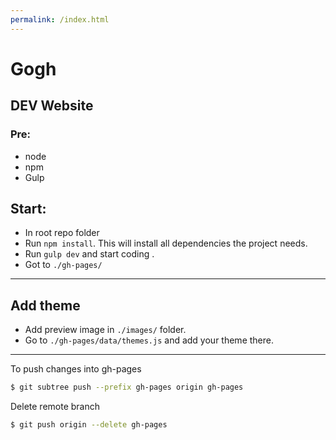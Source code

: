 ```yaml
---
permalink: /index.html
---
```


# Gogh

## DEV Website

### Pre:

- node
- npm
- Gulp

## Start:

- In root repo folder
- Run `npm install`. This will install all dependencies the project needs.
- Run `gulp dev` and start coding .
- Got to `./gh-pages/`
----

## Add theme

- Add preview image in `./images/` folder.
- Go to `./gh-pages/data/themes.js` and add your theme there.

----

To push changes into gh-pages

```bash
$ git subtree push --prefix gh-pages origin gh-pages
```

Delete remote branch

```bash
$ git push origin --delete gh-pages
```
